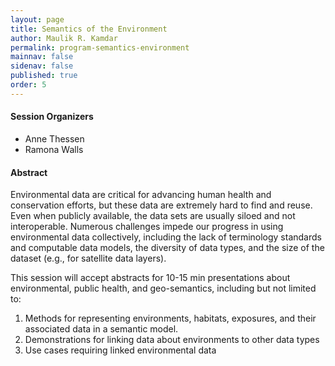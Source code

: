 ```yaml
---
layout: page
title: Semantics of the Environment
author: Maulik R. Kamdar
permalink: program-semantics-environment
mainnav: false
sidenav: false
published: true
order: 5
---
```


#### Session Organizers
- Anne Thessen 
- Ramona Walls

#### Abstract
Environmental data are critical for advancing human health and conservation efforts, but these data are extremely hard to find and reuse. Even when publicly available, the data sets are usually siloed and not interoperable. Numerous challenges impede our progress in using environmental data collectively, including the lack of terminology standards and computable data models, the diversity of data types, and the size of the dataset (e.g., for satellite data layers). 

This session will accept abstracts for 10-15 min presentations about environmental, public health, and geo-semantics, including but not limited to: 
1. Methods for representing environments, habitats, exposures, and their associated data in a semantic model. 
2. Demonstrations for linking data about environments to other data types 
3. Use cases requiring linked environmental data 


